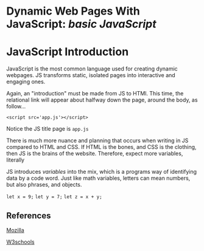 
# Dynamic Web Pages With JavaScript: *basic JavaScript*

# JavaScript Introduction

JavaScript is the most common language used for creating dynamic webpages. JS transforms static, isolated pages into interactive and engaging ones.

Again, an "introduction" must be made from JS to HTMl. This time, the relational link will appear about halfway down the page, around the body, as follow...

`<script src='app.js'></script>`

Notice the JS title page is `app.js`

There is much more nuance and planning that occurs when writing in JS compared to HTML and CSS. If HTML is the bones, and CSS is the clothing, then JS is the brains of the website. Therefore, expect more variables, literally

JS introduces *variables* into the mix, which is a programs way of identifying data by a code word. Just like math variables, letters can mean numbers, but also phrases, and objects. 

`let x = 9;`
`let y = 7;`
`let z = x + y;`

## References

[Mozilla](https://developer.mozilla.org/en-US/docs/Web/JavaScript)

[W3schools](https://www.w3schools.com/js/js_variables.asp)